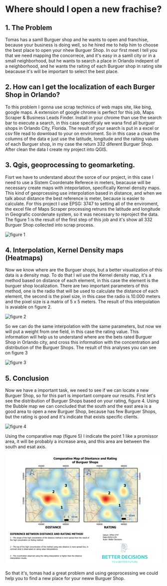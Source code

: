 # Where should I open a new frachise?


## 1. The Problem
Tomas has a samll Burguer shop and he wants to open and franchise, because your business is doing well, so he hired me to help him to choose the best place to open your nhew Burguer Shop. In our first meet I tell you that we need mapping the 
concorrece, and it's easy in a samll city or in a small neighborhood, but he wants to search a place in Orlando indepent of a neighborhood, and he wants the raiting of each Burguer shop in rating site beacause it's will be important to select the best place. 


## 2. How can I get the localization of each Burger Shop in Orlando?
To this problem I gonna use scrap techinics of web maps site, like bing, google maps. A extension of google chrome is perfect for this job, Maps Scraper & Business Leads Finder. Install in your chrome than use the search bar to execute a search, in this case specificaly we wana find all burguer shops in Orlando City, Florida. The result of your search is put in a excel or csv file read to download to your on enviroment. So in this case a clean the columns of the data e just use the latitude, longitude and the raiting values of each Burguer shop, in my case the return 332 diferent Burguer Shop. After clean the data I create my project into QGIS.

## 3. Qgis, geoprocessing to geomarketing.
Fisrt we have to understand about the sorce of our project, in this case I need to use a Sistem Coordenate Referece in meters, beacause will be necessary create maps with inteporlation, specifically Kernel density maps. This kind of geoprcessing use interpolation based in distance, and when we talk about distance the best reference is meter, because is easier to calculate. 
For this project I use EPSG: 3747 to setting all of the enviroment, the excel file of Maps Scraper processing retruns the latitude and longitude in Geografic coordenate system, so it was necessary to reproject the data. The figure 1 is the result of the first step of this job and it's show all 332 Burguer Shop collected into scrap process.

![figure 1](image/burguer_map_location.png) 


## 4. Interpolation, Kernel Density maps (Heatmaps)
Now we know where are the Burguer shops, but a better visualization of this data is a density map. To do that I wil use the Kernel density map, it's a method based on distance of each element, in this case the element is the burguer shop localization. There are two important parameters of this method, one is the radio that will be used to calculate the distance of each element, the second is the pixel size, in this case the radio is 10.000 meters and the pixel size is a matrix of 5 x 5 meters. The result of this interpolation is avaiable on figure 2.

![figure 2](image/densitymap_distance.png) 


So we can do the same interpolation with the same parameters, but now we will put a weight from one field, in this case the rating value. This information will help us to understand where are the bets rated Burguer Shop in Orlando city, and cross this information with the concentration and distribution of the Burguer Shops. The result of this analyses you can see on figure 3

![figure 3](image/density_raiting_map.png)

## 5. Conclusion
Now we have a important task, we need to see if we can locate a new Burguer Shop, so for this part is important compare our results. First let's see the distribution of Burguer Shops based on your rating, figure 4. Using the Bubble map we can concluded that the south and the east area is a good area to open a new Burguer Shop, because has few Burguer Shops, but the rating is good and it's indicate that exists specific clients.

![figure 4](image/bubbles_maps.png)

Using the comparative map (figure 5) I indicate the point 1 like a promissor area, it will be probably a increase area, and this area are between the south and esat axis. 

![figure 5](image/Crossing_distance_rating.png)

So that it's, tomas had a great problem and using geoprocessing we could help you to find a new place for your neww Burguer Shop. 

